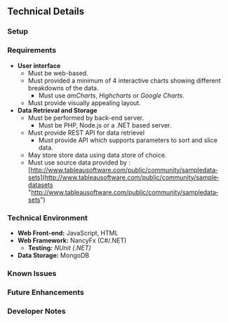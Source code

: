 ## Technical Details

### Setup


### Requirements
* **User interface**
	* Must be web-based.
	* Must provided a minimum of 4 interactive charts showing different breakdowns of the data.
		* Must use *amCharts*, *Highcharts* or *Google Charts*.
	* Must provide visually appealing layout.
* **Data Retrieval and Storage**
	* Must be performed by back-end server.
		* Must be PHP, Node.js or a .NET based server.
	* Must provide REST API for data retrievel
		* Must provide API which supports parameters to sort and slice data.
	* May store store data using data store of choice.
	* Must use source data provided by :[http://www.tableausoftware.com/public/community/sample­data­sets](http://www.tableausoftware.com/public/community/sample­data­sets "http://www.tableausoftware.com/public/community/sample­data­sets")

### Technical Environment

* **Web Front-end:** JavaScript, HTML
* **Web Framework:** NancyFx (C#/.NET)
	* **Testing:** *NUnit (.NET)*
* **Data Storage:** MongoDB

### Known Issues

### Future Enhancements

### Developer Notes

